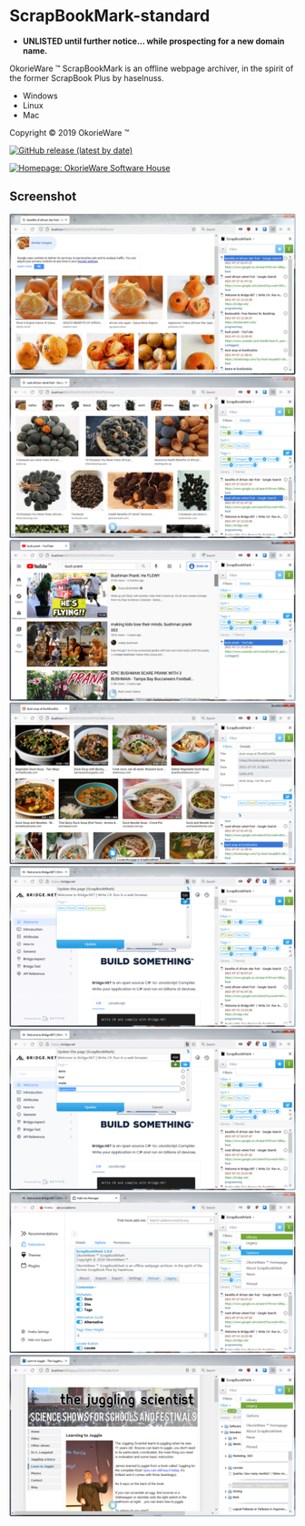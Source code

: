 # ScrapBookMark-standard

 - **UNLISTED until further notice... while prospecting for a new domain name.**

OkorieWare ™ ScrapBookMark is an offline webpage archiver, in the spirit of the former ScrapBook Plus by haselnuss.

 - Windows
 - Linux
 - Mac

Copyright © 2019 OkorieWare ™

[![GitHub release (latest by date)](https://img.shields.io/github/v/release/OkorieWare/ScrapBookMark-standard)](https://github.com/OkorieWare/ScrapBookMark-standard/releases/latest)

[![Homepage: OkorieWare Software House](https://img.shields.io/badge/homepage-OkorieWare%20Software%20House-orange)](https://github.com/OkorieWare/ScrapBookMark-standard/)

## Screenshot

![Alt text](/screenshot/screenshot-scrapbookmark-1.png?raw=true)
![Alt text](/screenshot/screenshot-scrapbookmark-2.png?raw=true)
![Alt text](/screenshot/screenshot-scrapbookmark-3.png?raw=true)
![Alt text](/screenshot/screenshot-scrapbookmark-4.png?raw=true)
![Alt text](/screenshot/screenshot-scrapbookmark-5.png?raw=true)
![Alt text](/screenshot/screenshot-scrapbookmark-6.png?raw=true)
![Alt text](/screenshot/screenshot-scrapbookmark-7.png?raw=true)
![Alt text](/screenshot/screenshot-scrapbookmark-8.png?raw=true)
